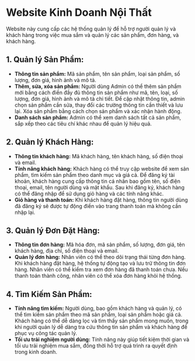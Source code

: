 # Website Kinh Doanh Nội Thất

Website này cung cấp các hệ thống quản lý để hỗ trợ người quản lý và khách hàng trong việc mua sắm và quản lý các sản phẩm, đơn hàng, và khách hàng.

## 1. Quản lý Sản Phẩm:
- **Thông tin sản phẩm:** Mã sản phẩm, tên sản phẩm, loại sản phẩm, số lượng, đơn giá, hình ảnh và mô tả.
- **Thêm, sửa, xóa sản phẩm:** Người dùng Admin có thể thêm sản phẩm mới bằng cách điền đầy đủ thông tin sản phẩm như mã, tên, loại, số lượng, đơn giá, hình ảnh và mô tả chi tiết. Để cập nhật thông tin, admin chọn sản phẩm cần sửa, thay đổi các trường thông tin cần thiết và lưu lại. Xóa sản phẩm bằng cách chọn sản phẩm và xác nhận hành động.
- **Danh sách sản phẩm:** Admin có thể xem danh sách tất cả sản phẩm, sắp xếp theo các tiêu chí khác nhau để quản lý hiệu quả.

## 2. Quản lý Khách Hàng:
- **Thông tin khách hàng:** Mã khách hàng, tên khách hàng, số điện thoại và email.
- **Tính năng khách hàng:** Khách hàng có thể truy cập website để xem sản phẩm, tìm kiếm sản phẩm theo danh mục và giá cả. Để đăng ký tài khoản, khách hàng cung cấp thông tin cá nhân bao gồm tên, số điện thoại, email, tên người dùng và mật khẩu. Sau khi đăng ký, khách hàng có thể đăng nhập để sử dụng giỏ hàng và các tính năng khác.
- **Giỏ hàng và thanh toán:** Khi khách hàng đặt hàng, thông tin người dùng đã đăng ký sẽ được tự động điền vào trang thanh toán mà không cần nhập lại.

## 3. Quản lý Đơn Đặt Hàng:
- **Thông tin đơn hàng:** Mã hóa đơn, mã sản phẩm, số lượng, đơn giá, tên khách hàng, địa chỉ, số điện thoại và email.
- **Quản lý đơn hàng:** Nhân viên có thể theo dõi trạng thái từng đơn hàng. Khi khách hàng đặt hàng, hệ thống tự động tạo và lưu trữ thông tin đơn hàng. Nhân viên có thể kiểm tra xem đơn hàng đã thanh toán chưa. Nếu thanh toán thành công, nhân viên có thể xóa đơn hàng khỏi hệ thống.

## 4. Tìm Kiếm Sản Phẩm:
- **Tính năng tìm kiếm:** Người dùng, bao gồm khách hàng và quản lý, có thể tìm kiếm sản phẩm theo mã sản phẩm, loại sản phẩm hoặc giá cả. Khách hàng có thể dễ dàng lọc và tìm thấy sản phẩm mong muốn, trong khi người quản lý dễ dàng tra cứu thông tin sản phẩm và khách hàng để phục vụ công tác quản lý.
- **Tối ưu trải nghiệm người dùng:** Tính năng này giúp tiết kiệm thời gian và tối ưu trải nghiệm mua sắm, đồng thời hỗ trợ quá trình ra quyết định trong kinh doanh.
